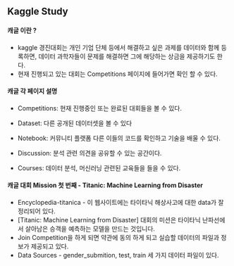 ## Kaggle Study 

#### 캐글 이란 ?

- kaggle 경진대회는 개인 기업 단체 등에서 해결하고 싶은 과제를 데이터와 함께 등록하면, 데이터 과학자들이 문제를 해결하면 그에 해당하는 상금을 제공하기도 한다. 
- 현재 진행되고 있는 대회는  Competitions 페이지에 들어가면 확인 할 수 있다. 



#### 캐글 각 페이지 설명 

- Competitions: 현재 진행중인 또는 완료된 대회들을 볼 수 있다. 

- Dataset: 다른 공개된 데이터셋을 볼 수 있다

- Notebook: 커뮤니티 플랫폼 다른 이들의 코드를 확인하고 기술을 배울 수 있다. 

- Discussion: 분석 관련 의견을 공유할 수 있는 공간이다.

- Courses: 데이터 분석, 머신러닝 관련된 교육들을 들을 수 있다.



#### 캐글 대회 Mission 첫 번째  -  Titanic: Machine Learning from Disaster

- Encyclopedia-titanica - 이 웹사이트에는 타이타닉 해상사고에 대한 data가  잘 정리되어 있다. 
- [Titanic: Machine Learning from Disaster] 대회의 미션은 타이타닉 난파선에서 살아남은 승객을 예측하는 모델을 만드는 것입니다. 
- Join Competition을 하게 되면 약관에 동의 하게 되고 실습할 데이터의 파일과 정보가 제공되고 있다. 
- Data Sources - gender_submition, test, train 세 가지 데이터 파일이 있다. 

